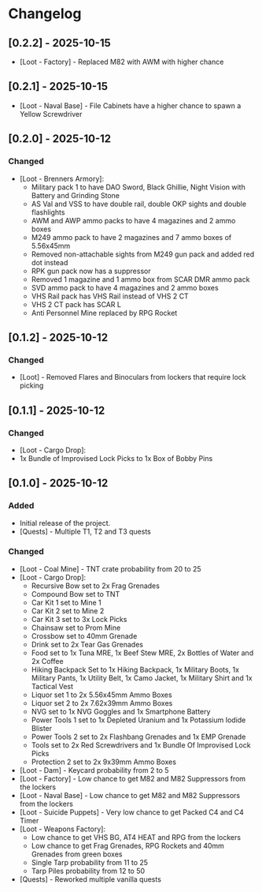 # Changelog

## [0.2.2] - 2025-10-15

- [Loot - Factory] - Replaced M82 with AWM with higher chance

## [0.2.1] - 2025-10-15

- [Loot - Naval Base] - File Cabinets have a higher chance to spawn a Yellow Screwdriver

## [0.2.0] - 2025-10-12

### Changed
- [Loot - Brenners Armory]:
  - Military pack 1 to have DAO Sword, Black Ghillie, Night Vision with Battery and Grinding Stone
  - AS Val and VSS to have double rail, double OKP sights and double flashlights
  - AWM and AWP ammo packs to have 4 magazines and 2 ammo boxes
  - M249 ammo pack to have 2 magazines and 7 ammo boxes of 5.56x45mm
  - Removed non-attachable sights from M249 gun pack and added red dot instead
  - RPK gun pack now has a suppressor
  - Removed 1 magazine and 1 ammo box from SCAR DMR ammo pack
  - SVD ammo pack to have 4 magazines and 2 ammo boxes
  - VHS Rail pack has VHS Rail instead of VHS 2 CT
  - VHS 2 CT pack has SCAR L
  - Anti Personnel Mine replaced by RPG Rocket

## [0.1.2] - 2025-10-12
### Changed
- [Loot] - Removed Flares and Binoculars from lockers that require lock picking

## [0.1.1] - 2025-10-12
### Changed
- [Loot - Cargo Drop]:
- 1x Bundle of Improvised Lock Picks to 1x Box of Bobby Pins

## [0.1.0] - 2025-10-12
### Added
- Initial release of the project.
- [Quests] - Multiple T1, T2 and T3 quests

### Changed
- [Loot - Coal Mine] - TNT crate probability from 20 to 25
- [Loot - Cargo Drop]:
  - Recursive Bow set to 2x Frag Grenades
  - Compound Bow set to TNT
  - Car Kit 1 set to Mine 1
  - Car Kit 2 set to Mine 2
  - Car Kit 3 set to 3x Lock Picks
  - Chainsaw set to Prom Mine
  - Crossbow set to 40mm Grenade
  - Drink set to 2x Tear Gas Grenades
  - Food set to 1x Tuna MRE, 1x Beef Stew MRE, 2x Bottles of Water and 2x Coffee
  - Hiking Backpack Set to 1x Hiking Backpack, 1x Military Boots, 1x Military Pants, 1x Utility Belt, 1x Camo Jacket, 1x Military Shirt and 1x Tactical Vest
  - Liquor set 1 to 2x 5.56x45mm Ammo Boxes
  - Liquor set 2 to 2x 7.62x39mm Ammo Boxes
  - NVG set to 1x NVG Goggles and 1x Smartphone Battery
  - Power Tools 1 set to 1x Depleted Uranium and 1x Potassium Iodide Blister
  - Power Tools 2 set to 2x Flashbang Grenades and 1x EMP Grenade
  - Tools set to 2x Red Screwdrivers and 1x Bundle Of Improvised Lock Picks
  - Protection 2 set to 2x 9x39mm Ammo Boxes
- [Loot - Dam] - Keycard probability from 2 to 5
- [Loot - Factory] - Low chance to get M82 and M82 Suppressors from the lockers
- [Loot - Naval Base] - Low chance to get M82 and M82 Suppressors from the lockers
- [Loot - Suicide Puppets] - Very low chance to get Packed C4 and C4 Timer
- [Loot - Weapons Factory]:
  - Low chance to get VHS BG, AT4 HEAT and RPG from the lockers
  - Low chance to get Frag Grenades, RPG Rockets and 40mm Grenades from green boxes
  - Single Tarp probability from 11 to 25
  - Tarp Piles probability from 12 to 50
- [Quests] - Reworked multiple vanilla quests
